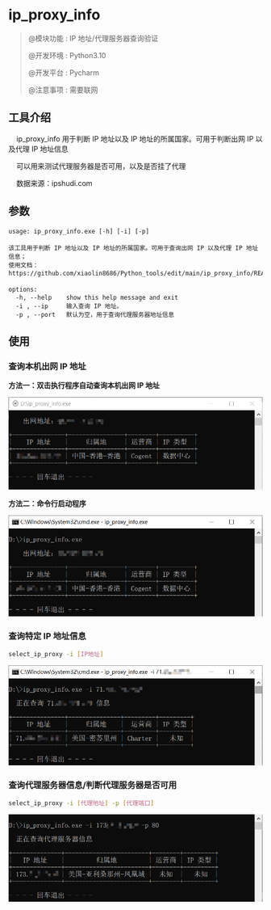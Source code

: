 # ip_proxy_info

>@模块功能 : IP 地址/代理服务器查询验证
>
>@开发环境 : Python3.10
>
>@开发平台 : Pycharm
>
>@注意事项 : 需要联网

## 工具介绍

&nbsp;&nbsp;&nbsp;&nbsp;ip_proxy_info 用于判断 IP 地址以及 IP 地址的所属国家。可用于判断出网 IP 以及代理 IP 地址信息

&nbsp;&nbsp;&nbsp;&nbsp;可以用来测试代理服务器是否可用，以及是否挂了代理

&nbsp;&nbsp;&nbsp;&nbsp;数据来源：ipshudi.com

## 参数

~~~
usage: ip_proxy_info.exe [-h] [-i] [-p]

该工具用于判断 IP 地址以及 IP 地址的所属国家。可用于查询出网 IP 以及代理 IP 地址信息；
使用文档：https://github.com/xiaolin8686/Python_tools/edit/main/ip_proxy_info/README.md

options:
  -h, --help    show this help message and exit
  -i , --ip     输入查询 IP 地址。
  -p , --port   默认为空，用于查询代理服务器地址信息
~~~

## 使用

### 查询本机出网 IP 地址

**方法一：双击执行程序自动查询本机出网 IP 地址**

![image-20240526221538354](pic/1.png)

**方法二：命令行启动程序**

![image-20240526221620217](pic/2.png)

### 查询特定 IP 地址信息

~~~bash
select_ip_proxy -i [IP地址]
~~~

![image-20240526221743663](pic/3.png)

### 查询代理服务器信息/判断代理服务器是否可用

~~~bash
select_ip_proxy -i [代理地址] -p [代理端口]
~~~

![image-20240526221921699](pic/4.png)
